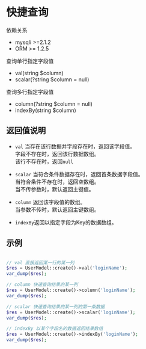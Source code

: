
# 快捷查询

依赖关系
- mysqli >=2.1.2
- ORM >= 1.2.5

查询单行指定字段值
- val(string $column)
- scalar(?string $column = null)

查询多行指定字段值
- column(?string $column = null)
- indexBy(string $column)

## 返回值说明
- `val` 当存在该行数据并字段存在时，返回该字段值。  
		字段不存在时，返回该行数据数组。  
        该行不存在时，返回`null`
		
- `scalar` 当符合条件数据存在时，返回首条数据字段值。  
		   当符合条件不存在时，返回空数组。  
		   当不传参数时，默认返回主键值。
		
- `column` 返回该字段值的数组。  
		   当参数不传时，默认返回主键数组。
		   
- `indexBy`返回以指定字段为Key的数据数组。

## 示例

```php

// val 直接返回某一行的某一列
$res = UserModel::create()->val('loginName');
var_dump($res);

// column 快速查询结果的某一列
$res = UserModel::create()->column('loginName');
var_dump($res);

// scalar 快速查询结果的某一列的第一条数据
$res = UserModel::create()->scalar('loginName');
var_dump($res);

// indexBy 以某个字段名的数据返回结果数组
$res = UserModel::create()->indexBy('loginName');
var_dump($res);

```
